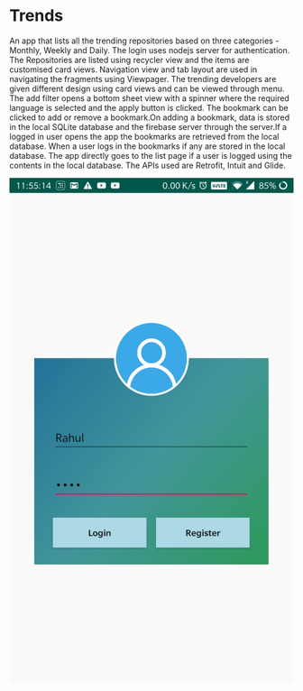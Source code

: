 # Trends
An app that lists all the trending repositories based on three categories - Monthly, Weekly and Daily.
The login uses nodejs server for authentication.
The Repositories are listed using recycler view and the items are customised card views.
Navigation view and tab layout are used in navigating the fragments using Viewpager.
The trending developers are given different design using card views and can be viewed through menu.
The add filter opens a bottom sheet view with a spinner where the required language is selected and the apply button is clicked.
The bookmark can be clicked to add or remove a bookmark.On adding a bookmark, data is stored in the local SQLite database and the 
firebase server through the server.If a logged in user opens the app the bookmarks are retrieved from the local database.
When a user logs in the bookmarks if any are stored in the local database. The app directly goes to the list page if a user is logged 
using the contents in the local database. The APIs used are Retrofit, Intuit and Glide.


![](https://github.com/sujink1999/Trends/blob/master/Screenshot_20191107-235515.jpg)

